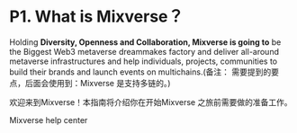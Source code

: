 # P1. What is Mixverse？

Holding **Diversity, Openness and Collaboration, Mixverse is going to** be the Biggest Web3 metaverse dreammakes factory and deliver all-around metaverse infrastructures and help individuals, projects, communities to build their brands and launch events on multichains.(备注： 需要提到的要点，后面会使用到：Mixverse 是支持多链的。)

欢迎来到Mixverse！本指南将介绍你在开始Mixverse 之旅前需要做的准备工作。

Mixverse help center

